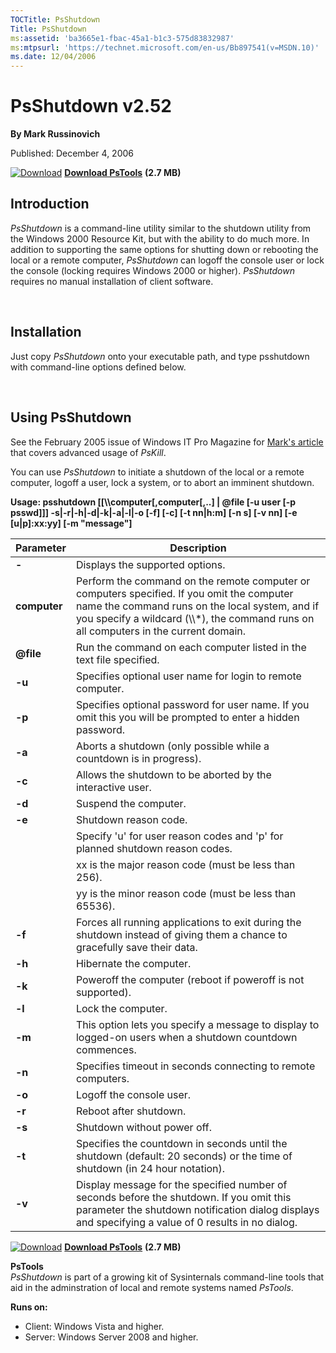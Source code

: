 ```yaml
--- 
TOCTitle: PsShutdown
Title: PsShutdown
ms:assetid: 'ba3665e1-fbac-45a1-b1c3-575d83832987'
ms:mtpsurl: 'https://technet.microsoft.com/en-us/Bb897541(v=MSDN.10)'
ms.date: 12/04/2006
---
```


PsShutdown v2.52
================

**By Mark Russinovich**

Published: December 4, 2006

[![Download](/media/landing/sysinternals/download_sm.png)](https://download.sysinternals.com/files/PSTools.zip) [**Download PsTools**](https://download.sysinternals.com/files/PSTools.zip) **(2.7 MB)**

## Introduction

*PsShutdown* is a command-line utility similar to the shutdown utility
from the Windows 2000 Resource Kit, but with the ability to do much
more. In addition to supporting the same options for shutting down or
rebooting the local or a remote computer, *PsShutdown* can logoff the
console user or lock the console (locking requires Windows 2000 or
higher). *PsShutdown* requires no manual installation of client
software.

 

## Installation

Just copy *PsShutdown* onto your executable path, and type psshutdown
with command-line options defined below.

 

## Using PsShutdown

See the February 2005 issue of Windows IT Pro Magazine for [Mark's
article](http://www.windowsitpro.com/article/articleid/44973/44973.html)
that covers advanced usage of *PsKill*.

You can use *PsShutdown* to initiate a shutdown of the local or a remote
computer, logoff a user, lock a system, or to abort an imminent
shutdown.

**Usage: psshutdown \[\[\\\\computer\[,computer\[,..\] | @file \[-u user
\[-p psswd\]\]\] -s|-r|-h|-d|-k|-a|-l|-o \[-f\] \[-c\] \[-t nn|h:m\]
\[-n s\] \[-v nn\] \[-e \[u|p\]:xx:yy\] \[-m "message"\]**

 
|Parameter  |Description  |
|---------|---------|
|  **-**         | Displays the supported options.|
|  **computer**  | Perform the command on the remote computer or computers specified. If you omit the computer name the command runs on the local system, and if you specify a wildcard (\\\\\*), the command runs on all computers in the current domain.|
|  **@file**     | Run the command on each computer listed in the text file specified.|
|  **-u**        | Specifies optional user name for login to remote computer.|
|  **-p**        | Specifies optional password for user name. If you omit this you will be prompted to enter a hidden password.|
|  **-a**        | Aborts a shutdown (only possible while a countdown is in progress).|
|  **-c**        | Allows the shutdown to be aborted by the interactive user.|
|  **-d**        | Suspend the computer.|
|  **-e**        | Shutdown reason code.  <br />
|                | Specify 'u' for user reason codes and 'p' for planned shutdown reason codes.   <br />
|                | xx is the major reason code (must be less than 256).   <br />
|                | yy is the minor reason code (must be less than 65536).|
|  **-f**        | Forces all running applications to exit during the shutdown instead of giving them a chance to gracefully save their data.|
|  **-h**        | Hibernate the computer.|
|  **-k**        | Poweroff the computer (reboot if poweroff is not supported).|
|  **-l**        | Lock the computer.|
|  **-m**        | This option lets you specify a message to display to logged-on users when a shutdown countdown commences.|
|  **-n**        | Specifies timeout in seconds connecting to remote computers.|
|  **-o**        | Logoff the console user.|
|  **-r**        | Reboot after shutdown.|
|  **-s**        | Shutdown without power off.|
|  **-t**        | Specifies the countdown in seconds until the shutdown (default: 20 seconds) or the time of shutdown (in 24 hour notation).|
|  **-v**        | Display message for the specified number of seconds before the shutdown. If you omit this parameter the shutdown notification dialog displays and specifying a value of 0 results in no dialog.|


[![Download](/media/landing/sysinternals/download_sm.png)](https://download.sysinternals.com/files/PSTools.zip) [**Download PsTools**](https://download.sysinternals.com/files/PSTools.zip) **(2.7 MB)**

**PsTools**  
*PsShutdown* is part of a growing kit of Sysinternals command-line tools
that aid in the adminstration of local and remote systems named
*PsTools*.

**Runs on:**

-   Client: Windows Vista and higher.
-   Server: Windows Server 2008 and higher.



